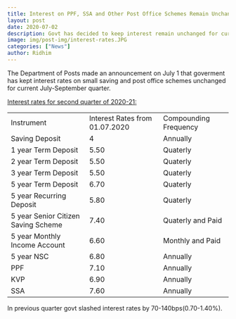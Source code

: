 ```yaml
---
title: Interest on PPF, SSA and Other Post Office Schemes Remain Unchanged
layout: post
date: 2020-07-02
description: Govt has decided to keep interest remain unchanged for current quater.
image: img/post-img/interest-rates.JPG
categories: ["News"]
author: Ridhim
---
```


The Department of Posts made an announcement on July 1 that goverment has kept interest rates on small saving and post office schemes unchanged for current July-September quarter.

<u>Interest rates for second quarter of 2020-21:</u>

<div>
<table class="flat-table">
<tbody>
<tr>
<td colspan="2">Instrument</td>
<td colspan="2">Interest Rates from 01.07.2020</td>
<td colspan="2">Compounding Frequency</td>
</tr>
<tr>
<td colspan="2">Saving Deposit</td>
<td colspan="2">4</td>
<td colspan="2">Annually</td>
</tr>
<tr>
<td colspan="2">1 year Term Deposit</td>
<td colspan="2">5.50</td>
<td colspan="2">Quaterly</td>
</tr>
<tr>
<td colspan="2">2 year Term Deposit</td>
<td colspan="2">5.50</td>
<td colspan="2">Quaterly</td>
</tr>
<tr>
<td colspan="2">3 year Term Deposit</td>
<td colspan="2">5.50</td>
<td colspan="2">Quaterly</td>
</tr>
<tr>
<td colspan="2">5 year Term Deposit</td>
<td colspan="2">6.70</td>
<td colspan="2">Quaterly</td>
</tr>
<tr>
<td colspan="2">5 year Recurring Deposit</td>
<td colspan="2">5.80</td>
<td colspan="2">Quaterly</td>
</tr>
<tr>
<td colspan="2">5 year Senior Citizen Saving Scheme</td>
<td colspan="2">7.40</td>
<td colspan="2">Quaterly and Paid</td>
</tr>
<tr>
<td colspan="2">5 year Monthly Income Account</td>
<td colspan="2">6.60</td>
<td colspan="2">Monthly and Paid</td>
</tr>
<tr>
<td colspan="2">5 year NSC</td>
<td colspan="2">6.80</td>
<td colspan="2">Annually</td>
</tr>
<tr>
<td colspan="2">PPF</td>
<td colspan="2">7.10</td>
<td colspan="2">Annually</td>
</tr>
<tr>
<td colspan="2">KVP</td>
<td colspan="2">6.90</td>
<td colspan="2">Annually</td>
</tr>
<tr>
<td colspan="2">SSA</td>
<td colspan="2">7.60</td>
<td colspan="2">Annually</td>
</tr>
</tbody>
</table>
</div>


In previous quarter govt slashed interest rates by 70-140bps(0.70-1.40%).

